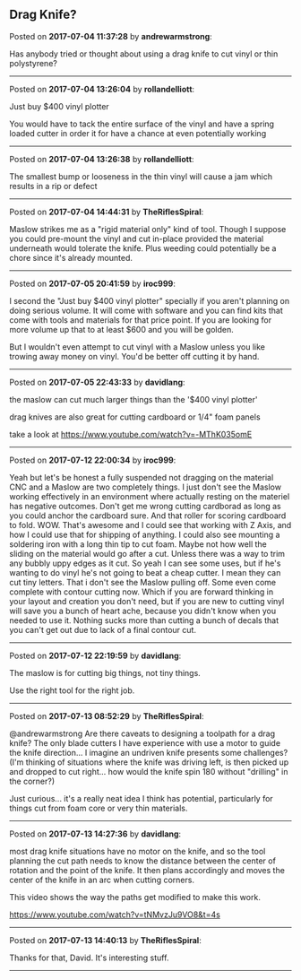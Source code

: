 ## Drag Knife?
Posted on **2017-07-04 11:37:28** by **andrewarmstrong**:

Has anybody tried or thought about using a drag knife to cut vinyl or thin polystyrene?

---

Posted on **2017-07-04 13:26:04** by **rollandelliott**:

Just buy $400 vinyl plotter

 You would have to tack the entire surface of the vinyl and have a spring loaded cutter in order it for have a chance at even potentially working

---

Posted on **2017-07-04 13:26:38** by **rollandelliott**:

The smallest bump or looseness in the thin vinyl will cause a jam which results in a rip or defect

---

Posted on **2017-07-04 14:44:31** by **TheRiflesSpiral**:

Maslow strikes me as a "rigid material only" kind of tool. Though I suppose you could pre-mount the vinyl and cut in-place provided the material underneath would tolerate the knife. Plus weeding could potentially be a chore since it's already mounted.

---

Posted on **2017-07-05 20:41:59** by **iroc999**:

I second the "Just buy $400 vinyl plotter" specially if you aren't planning on doing serious volume. It will come with software and you can find kits that come with tools and materials for that price point. If you are looking for more volume up that to at least $600 and you will be golden.



But I wouldn't even attempt to cut vinyl with a Maslow unless you like trowing away money on vinyl. You'd be better off cutting it by hand.

---

Posted on **2017-07-05 22:43:33** by **davidlang**:

the maslow can cut much larger things than the '$400 vinyl plotter'



drag knives are also great for cutting cardboard or 1/4" foam panels



take a look at https://www.youtube.com/watch?v=-MThK035omE

---

Posted on **2017-07-12 22:00:34** by **iroc999**:

Yeah but let's be honest a fully suspended not dragging on the material CNC and a Maslow are two completely things. I just don't see the Maslow working effectively in an environment where actually resting on the materiel has negative outcomes. Don't get me wrong cutting cardborad as long as you could anchor the cardboard sure. And that roller for scoring cardboard to fold. WOW. That's awesome and I could see that working with Z Axis, and how I could use that for shipping of anything. I could also see mounting a soldering iron with a long thin tip to cut foam. Maybe not how well the sliding on the material would go after a cut. Unless there was a way to trim any bubbly uppy edges as it cut. So yeah I can see some uses, but if he's wanting to do vinyl he's not going to beat a cheap cutter. I mean they can cut tiny letters. That i don't see the Maslow pulling off. Some even come complete with contour cutting now.  Which if you are forward thinking in your layout and creation you don't need, but if you are new to cutting vinyl will save you a bunch of heart ache, because you  didn't know when you needed to use it. Nothing sucks more than cutting a bunch of decals that you can't get out due to lack of a final contour cut.

---

Posted on **2017-07-12 22:19:59** by **davidlang**:

The maslow is for cutting big things, not tiny things.



Use the right tool for the right job.

---

Posted on **2017-07-13 08:52:29** by **TheRiflesSpiral**:

@andrewarmstrong Are there caveats to designing a toolpath for a drag knife? The only blade cutters I have experience with use a motor to guide the knife direction... I imagine an undriven knife presents some challenges? (I'm thinking of situations where the knife was driving left, is then picked up and dropped to cut right... how would the knife spin 180 without "drilling" in the corner?)



Just curious... it's a really neat idea I think has potential, particularly for things cut from foam core or very thin materials.

---

Posted on **2017-07-13 14:27:36** by **davidlang**:

most drag knife situations have no motor on the knife, and so the tool planning the cut path needs to know the distance between the center of rotation and the point of the knife. It then plans accordingly and moves the center of the knife in an arc when cutting corners.



This video shows the way the paths get modified to make this work.

https://www.youtube.com/watch?v=tNMvzJu9VO8&t=4s

---

Posted on **2017-07-13 14:40:13** by **TheRiflesSpiral**:

Thanks for that, David. It's interesting stuff.

---

